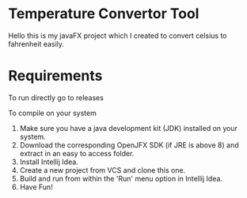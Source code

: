 # Temperature Convertor Tool
Hello this is my javaFX project which I created to convert celsius to fahrenheit easily.

# Requirements
To run directly go to releases

To compile on your system
1. Make sure you have a java development kit (JDK) installed on your system.
2. Download the corresponding OpenJFX SDK (if JRE is above 8) and extract in an easy to access folder.
3. Install Intellij Idea.
4. Create a new project from VCS and clone this one.
5. Build and run from within the 'Run' menu option in Intellij Idea.
6. Have Fun!
